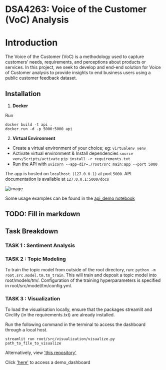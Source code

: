 # DSA4263: Voice of the Customer (VoC) Analysis

# Introduction

The Voice of the Customer (VoC) is a methodology used to capture customers’ needs, requirements, and perceptions about products or services. In this project, we seek to develop and end-end solution for Voice of Customer analysis to provide insights to end business users using a public customer feedback dataset.

## Installation

1. **Docker**

Run  

```docker build -t api .```  
```docker run -d -p 5000:5000 api```

2. **Virtual Environment**

- Create a virtual environment of your choice; eg:
```virtualenv venv```
- Activate virtual environment & Install dependencies
```source venv/Scripts/activate```
```pip install -r requirements.txt```
- Run the API with
```uvicorn --app-dir=./root/src main:app --port 5000```

The app is hosted on ```localhost (127.0.0.1)``` at port ```5000```. API documentation is available at ```127.0.0.1:5000/docs```

![image](./root/src/assets/swagger.jpg)

Some usage examples can be found in the [api_demo notebook](https://https://github.com/nivii26/DSA4263-Voice-of-Customer-VOC-analysis/tree/main/root/ipynb/api_demo.ipynb)

## TODO: Fill in markdown

## Task Breakdown

### TASK 1 : Sentiment Analysis

### TASK 2 : Topic Modeling

To train the topic model from outside of the root directory, run: ```python -m root.src.model.tm.tm_train```. This will train and deposit a topic model into root/models/tm/. Configuration of the training hyperparameters is specified in root/src/model/tm/config.yml.

### TASK 3 : Visualization

To load the visualisation locally, ensure that the packages streamlit and Circlify (in the requirements.txt) are already installed. 

Run the following command in the terminal to access the dashboard through a local host.

```streamlit run root/src/visualization/visualize.py path_to_file_to_visualize``` 

Alternatively, view ['this repository'](https://github.com/nivii26/VoC-streamlit-app)

Click ['here'](https://share.streamlit.io/app/nivii26-voc-streamlit-app-visualize-9xla2m/) to access a demo_dashboard
